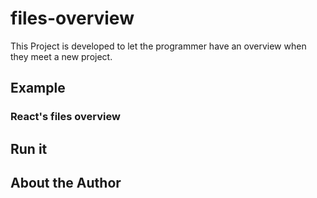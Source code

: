 # files-overview
This Project is developed to let the programmer have an overview when they meet a new project.

## Example
### React's files overview

## Run it


## About the Author

